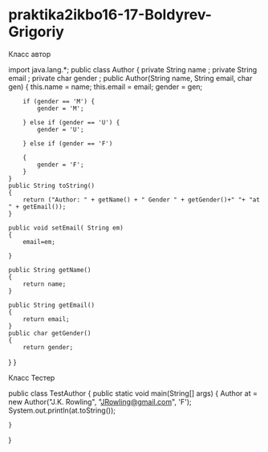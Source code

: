# praktika2ikbo16-17-Boldyrev-Grigoriy

Класс автор

import java.lang.*;
public class Author {
    private String name ; private String email ; private char gender ;
    public Author(String name, String email,  char gen) {
        this.name = name;
        this.email = email;
        gender = gen;

        if (gender == 'M') {
            gender = 'M';

        } else if (gender == 'U') {
            gender = 'U';

        } else if (gender == 'F')

        {
            gender = 'F';
        }
    }
    public String toString()
    {
        return ("Author: " + getName() + " Gender " + getGender()+" "+ "at " + getEmail());
    }

    public void setEmail( String em)
    {
        email=em;

    }

    public String getName()
    {
        return name;
    }

    public String getEmail()
    {
        return email;
    }
    public char getGender()
    {
        return gender;

}
}

Класс Тестер

public class TestAuthor {
    public static void main(String[] args) {
        Author at = new Author("J.K. Rowling", "JRowling@gmail.com", 'F');
        System.out.println(at.toString());

    }
}

